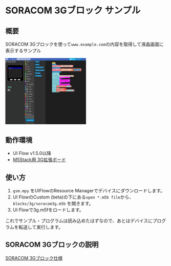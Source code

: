 # SORACOM 3Gブロック サンプル

## 概要

SORACOM 3Gブロックを使って`www.example.com`の内容を取得して液晶画面に表示するサンプル

<img alt="ブロック" width="50%" src="./sample.png"></img>

## 動作環境

* UI Flow v1.5.0以降
* [M5Stack用 3G拡張ボード](https://soracom.jp/products/kit/3g_module_m5stack/)

## 使い方

1. `gsm.mpy` をUIFlowのResource Managerでデバイスにダウンロードします。
2. UI FlowのCustom (beta)の下にある`open *.m5b file`から、`blocks/3g/soracom3g.m5b` を開きます。
3. UI Flowで3g.m5fをロードします。

これでサンプル・プログラムは読み込めたはずなので、あとはデバイスにプログラムを転送して実行します。

## SORACOM 3Gブロックの説明

[SORACOM 3Gブロック仕様](../../blocks/3g)
